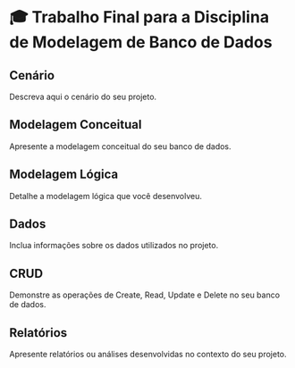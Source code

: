 # 🎓 Trabalho Final para a Disciplina de Modelagem de Banco de Dados

## Cenário

Descreva aqui o cenário do seu projeto.

## Modelagem Conceitual

Apresente a modelagem conceitual do seu banco de dados.

## Modelagem Lógica

Detalhe a modelagem lógica que você desenvolveu.

## Dados

Inclua informações sobre os dados utilizados no projeto.

## CRUD

Demonstre as operações de Create, Read, Update e Delete no seu banco de dados.

## Relatórios

Apresente relatórios ou análises desenvolvidas no contexto do seu projeto.

